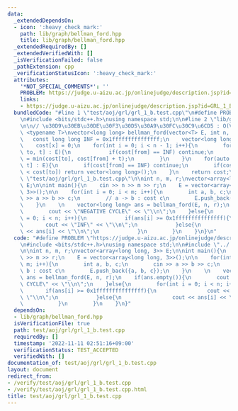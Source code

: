 ```yaml
---
data:
  _extendedDependsOn:
  - icon: ':heavy_check_mark:'
    path: lib/graph/bellman_ford.hpp
    title: lib/graph/bellman_ford.hpp
  _extendedRequiredBy: []
  _extendedVerifiedWith: []
  _isVerificationFailed: false
  _pathExtension: cpp
  _verificationStatusIcon: ':heavy_check_mark:'
  attributes:
    '*NOT_SPECIAL_COMMENTS*': ''
    PROBLEM: https://judge.u-aizu.ac.jp/onlinejudge/description.jsp?id=GRL_1_B
    links:
    - https://judge.u-aizu.ac.jp/onlinejudge/description.jsp?id=GRL_1_B
  bundledCode: "#line 1 \"test/aoj/grl/grl_1_b.test.cpp\"\n#define PROBLEM \"https://judge.u-aizu.ac.jp/onlinejudge/description.jsp?id=GRL_1_B\"\
    \n#include <bits/stdc++.h>\nusing namespace std;\n\n#line 2 \"lib/graph/bellman_ford.hpp\"\
    \n\n// \u30D9\u30EB\u30DE\u30F3\u30D5\u30A9\u30FC\u30C9\u6CD5 : O(VE)\ntemplate\
    \ <typename T>\nvector<long long> bellman_ford(vector<T> E, int n, int x){\n \
    \   const long long INF = 0x1fffffffffffffff;\n    vector<long long> cost(n, INF);\n\
    \    cost[x] = 0;\n    for(int i = 0; i < n - 1; i++){\n        for(auto [from,\
    \ to, t] : E){\n            if(cost[from] == INF) continue;\n            cost[to]\
    \ = min(cost[to], cost[from] + t);\n        }\n    }\n    for(auto [from, to,\
    \ t] : E){\n        if(cost[from] == INF) continue;\n        if(cost[from] + t\
    \ < cost[to]) return vector<long long>();\n    }\n    return cost;\n}\n#line 6\
    \ \"test/aoj/grl/grl_1_b.test.cpp\"\n\nint n, m, r;\nvector<array<long long, 3>>\
    \ E;\n\nint main(){\n    cin >> n >> m >> r;\n    E = vector<array<long long,\
    \ 3>>();\n\n    for(int i = 0; i < m; i++){\n        int a, b, c;\n        cin\
    \ >> a >> b >> c;\n        // a -> b : cost c\n        E.push_back({a, b, c});\n\
    \    }\n    \n    vector<long long> ans = bellman_ford(E, n, r);\n    if(ans.empty()){\n\
    \        cout << \"NEGATIVE CYCLE\" << \"\\n\";\n    }else{\n        for(int i\
    \ = 0; i < n; i++){\n            if(ans[i] >= 0x1fffffffffffffff){\n         \
    \       cout << \"INF\" << \"\\n\";\n            }else{\n                cout\
    \ << ans[i] << \"\\n\";\n            }\n        }\n    }\n}\n"
  code: "#define PROBLEM \"https://judge.u-aizu.ac.jp/onlinejudge/description.jsp?id=GRL_1_B\"\
    \n#include <bits/stdc++.h>\nusing namespace std;\n\n#include \"../../../lib/graph/bellman_ford.hpp\"\
    \n\nint n, m, r;\nvector<array<long long, 3>> E;\n\nint main(){\n    cin >> n\
    \ >> m >> r;\n    E = vector<array<long long, 3>>();\n\n    for(int i = 0; i <\
    \ m; i++){\n        int a, b, c;\n        cin >> a >> b >> c;\n        // a ->\
    \ b : cost c\n        E.push_back({a, b, c});\n    }\n    \n    vector<long long>\
    \ ans = bellman_ford(E, n, r);\n    if(ans.empty()){\n        cout << \"NEGATIVE\
    \ CYCLE\" << \"\\n\";\n    }else{\n        for(int i = 0; i < n; i++){\n     \
    \       if(ans[i] >= 0x1fffffffffffffff){\n                cout << \"INF\" <<\
    \ \"\\n\";\n            }else{\n                cout << ans[i] << \"\\n\";\n \
    \           }\n        }\n    }\n}"
  dependsOn:
  - lib/graph/bellman_ford.hpp
  isVerificationFile: true
  path: test/aoj/grl/grl_1_b.test.cpp
  requiredBy: []
  timestamp: '2022-11-11 02:51:16+09:00'
  verificationStatus: TEST_ACCEPTED
  verifiedWith: []
documentation_of: test/aoj/grl/grl_1_b.test.cpp
layout: document
redirect_from:
- /verify/test/aoj/grl/grl_1_b.test.cpp
- /verify/test/aoj/grl/grl_1_b.test.cpp.html
title: test/aoj/grl/grl_1_b.test.cpp
---
```

